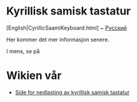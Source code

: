 # Kyrillisk samisk tastatur


[English|CyrillicSaamiKeyboard.html] ~ [Русский](SaamskajaKlaviatura.html)

Her kommer det mer informasjon senere.

I mens, se på

# Wikien vår

* [Side for nedlasting av kyrillisk samisk tastatur](http://gtweb.uit.no/cgi-bin/wiki/index.php/Barents_keyboard_project)

